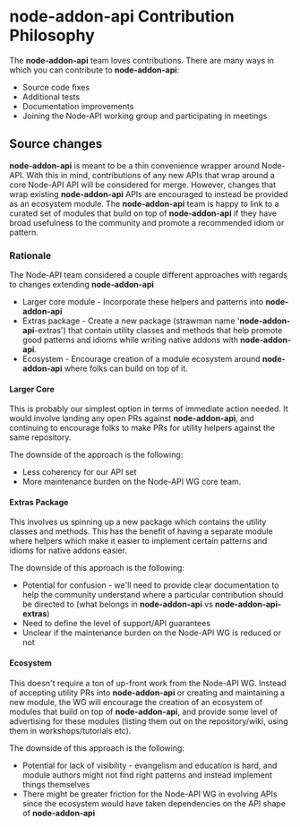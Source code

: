 # **node-addon-api** Contribution Philosophy

The **node-addon-api** team loves contributions. There are many ways in which you can
contribute to **node-addon-api**:
- Source code fixes
- Additional tests
- Documentation improvements
- Joining the Node-API working group and participating in meetings

## Source changes

**node-addon-api** is meant to be a thin convenience wrapper around Node-API. With this
in mind, contributions of any new APIs that wrap around a core Node-API API will
be considered for merge. However, changes that wrap existing **node-addon-api**
APIs are encouraged to instead be provided as an ecosystem module. The
**node-addon-api** team is happy to link to a curated set of modules that build on
top of **node-addon-api** if they have broad usefulness to the community and promote
a recommended idiom or pattern.

### Rationale

The Node-API team considered a couple different approaches with regards to changes
extending **node-addon-api**
- Larger core module - Incorporate these helpers and patterns into **node-addon-api**
- Extras package - Create a new package (strawman name '**node-addon-api**-extras')
that contain utility classes and methods that help promote good patterns and
idioms while writing native addons with **node-addon-api**.
- Ecosystem - Encourage creation of a module ecosystem around **node-addon-api**
where folks can build on top of it.

#### Larger Core
This is probably our simplest option in terms of immediate action needed. It
would involve landing any open PRs against **node-addon-api**, and continuing to
encourage folks to make PRs for utility helpers against the same repository.

The downside of the approach is the following:
- Less coherency for our API set
- More maintenance burden on the Node-API WG core team.

#### Extras Package
This involves us spinning up a new package which contains the utility classes
and methods. This has the benefit of having a separate module where helpers
which make it easier to implement certain patterns and idioms for native addons
easier.

The downside of this approach is the following:
- Potential for confusion - we'll need to provide clear documentation to help the
community understand where a particular contribution should be directed to (what
belongs in **node-addon-api** vs **node-addon-api-extras**)
- Need to define the level of support/API guarantees
- Unclear if the maintenance burden on the Node-API WG is reduced or not

#### Ecosystem
This doesn't require a ton of up-front work from the Node-API WG. Instead of
accepting utility PRs into **node-addon-api** or creating and maintaining a new
module, the WG will encourage the creation of an ecosystem of modules that
build on top of **node-addon-api**, and provide some level of advertising for these
modules (listing them out on the repository/wiki, using them in workshops/tutorials
etc).

The downside of this approach is the following:
- Potential for lack of visibility - evangelism and education is hard, and module
authors might not find right patterns and instead implement things themselves
- There might be greater friction for the Node-API WG in evolving APIs since the
ecosystem would have taken dependencies on the API shape of **node-addon-api**

